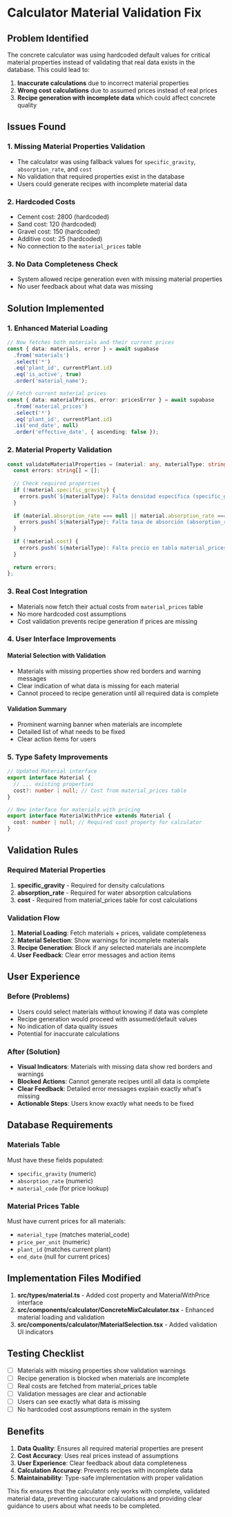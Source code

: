 # Calculator Material Validation Fix

## Problem Identified

The concrete calculator was using hardcoded default values for critical material properties instead of validating that real data exists in the database. This could lead to:

1. **Inaccurate calculations** due to incorrect material properties
2. **Wrong cost calculations** due to assumed prices instead of real prices
3. **Recipe generation with incomplete data** which could affect concrete quality

## Issues Found

### 1. Missing Material Properties Validation
- The calculator was using fallback values for `specific_gravity`, `absorption_rate`, and `cost`
- No validation that required properties exist in the database
- Users could generate recipes with incomplete material data

### 2. Hardcoded Costs
- Cement cost: 2800 (hardcoded)
- Sand cost: 120 (hardcoded) 
- Gravel cost: 150 (hardcoded)
- Additive cost: 25 (hardcoded)
- No connection to the `material_prices` table

### 3. No Data Completeness Check
- System allowed recipe generation even with missing material properties
- No user feedback about what data was missing

## Solution Implemented

### 1. Enhanced Material Loading
```typescript
// Now fetches both materials and their current prices
const { data: materials, error } = await supabase
  .from('materials')
  .select('*')
  .eq('plant_id', currentPlant.id)
  .eq('is_active', true)
  .order('material_name');

// Fetch current material prices
const { data: materialPrices, error: pricesError } = await supabase
  .from('material_prices')
  .select('*')
  .eq('plant_id', currentPlant.id)
  .is('end_date', null)
  .order('effective_date', { ascending: false });
```

### 2. Material Property Validation
```typescript
const validateMaterialProperties = (material: any, materialType: string): string[] => {
  const errors: string[] = [];
  
  // Check required properties
  if (!material.specific_gravity) {
    errors.push(`${materialType}: Falta densidad específica (specific_gravity)`);
  }
  
  if (material.absorption_rate === null || material.absorption_rate === undefined) {
    errors.push(`${materialType}: Falta tasa de absorción (absorption_rate)`);
  }
  
  if (!material.cost) {
    errors.push(`${materialType}: Falta precio en tabla material_prices`);
  }
  
  return errors;
};
```

### 3. Real Cost Integration
- Materials now fetch their actual costs from `material_prices` table
- No more hardcoded cost assumptions
- Cost validation prevents recipe generation if prices are missing

### 4. User Interface Improvements

#### Material Selection with Validation
- Materials with missing properties show red borders and warning messages
- Clear indication of what data is missing for each material
- Cannot proceed to recipe generation until all required data is complete

#### Validation Summary
- Prominent warning banner when materials are incomplete
- Detailed list of what needs to be fixed
- Clear action items for users

### 5. Type Safety Improvements
```typescript
// Updated Material interface
export interface Material {
  // ... existing properties
  cost?: number | null; // Cost from material_prices table
}

// New interface for materials with pricing
export interface MaterialWithPrice extends Material {
  cost: number | null; // Required cost property for calculator
}
```

## Validation Rules

### Required Material Properties
1. **specific_gravity** - Required for density calculations
2. **absorption_rate** - Required for water absorption calculations  
3. **cost** - Required from material_prices table for cost calculations

### Validation Flow
1. **Material Loading**: Fetch materials + prices, validate completeness
2. **Material Selection**: Show warnings for incomplete materials
3. **Recipe Generation**: Block if any selected materials are incomplete
4. **User Feedback**: Clear error messages and action items

## User Experience

### Before (Problems)
- Users could select materials without knowing if data was complete
- Recipe generation would proceed with assumed/default values
- No indication of data quality issues
- Potential for inaccurate calculations

### After (Solution)
- **Visual Indicators**: Materials with missing data show red borders and warnings
- **Blocked Actions**: Cannot generate recipes until all data is complete
- **Clear Feedback**: Detailed error messages explain exactly what's missing
- **Actionable Steps**: Users know exactly what needs to be fixed

## Database Requirements

### Materials Table
Must have these fields populated:
- `specific_gravity` (numeric)
- `absorption_rate` (numeric) 
- `material_code` (for price lookup)

### Material Prices Table
Must have current prices for all materials:
- `material_type` (matches material_code)
- `price_per_unit` (numeric)
- `plant_id` (matches current plant)
- `end_date` (null for current prices)

## Implementation Files Modified

1. **src/types/material.ts** - Added cost property and MaterialWithPrice interface
2. **src/components/calculator/ConcreteMixCalculator.tsx** - Enhanced material loading and validation
3. **src/components/calculator/MaterialSelection.tsx** - Added validation UI indicators

## Testing Checklist

- [ ] Materials with missing properties show validation warnings
- [ ] Recipe generation is blocked when materials are incomplete
- [ ] Real costs are fetched from material_prices table
- [ ] Validation messages are clear and actionable
- [ ] Users can see exactly what data is missing
- [ ] No hardcoded cost assumptions remain in the system

## Benefits

1. **Data Quality**: Ensures all required material properties are present
2. **Cost Accuracy**: Uses real prices instead of assumptions
3. **User Experience**: Clear feedback about data completeness
4. **Calculation Accuracy**: Prevents recipes with incomplete data
5. **Maintainability**: Type-safe implementation with proper validation

This fix ensures that the calculator only works with complete, validated material data, preventing inaccurate calculations and providing clear guidance to users about what needs to be completed. 